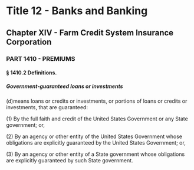 
# Title 12 - Banks and Banking
## Chapter XIV - Farm Credit System Insurance Corporation
### PART 1410 - PREMIUMS
#### § 1410.2 Definitions.
##### Government-guaranteed loans or investments

(d)means loans or credits or investments, or portions of loans or credits or investments, that are guaranteed:

(1) By the full faith and credit of the United States Government or any State government; or,

(2) By an agency or other entity of the United States Government whose obligations are explicitly guaranteed by the United States Government; or,

(3) By an agency or other entity of a State government whose obligations are explicitly guaranteed by such State government.
